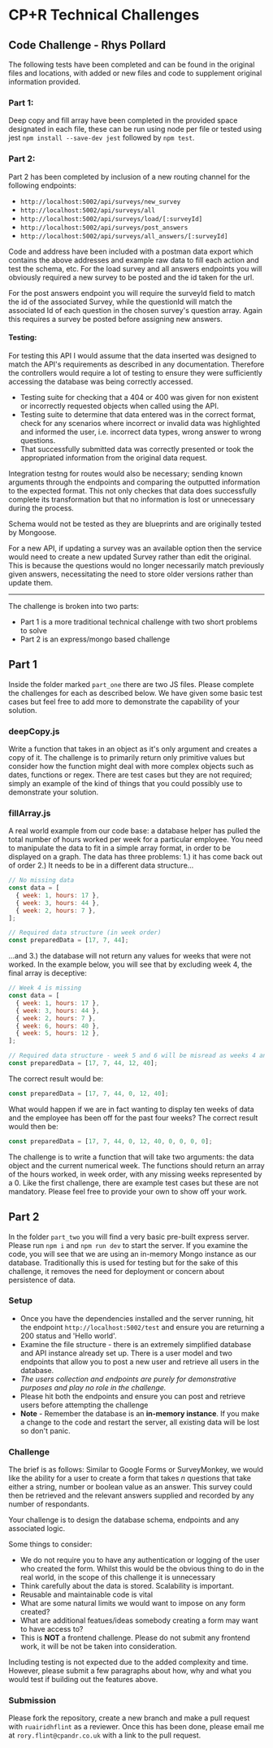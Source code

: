 # CP+R Technical Challenges

## Code Challenge - Rhys Pollard

The following tests have been completed and can be found in the original files and locations, with added or new files and code to supplement original information provided.

### Part 1:

Deep copy and fill array have been completed in the provided space designated in each file, these can be run using node per file or tested using jest `npm install --save-dev jest` followed by `npm test`.

### Part 2:

Part 2 has been completed by inclusion of a new routing channel for the following endpoints:

- `http://localhost:5002/api/surveys/new_survey`
- `http://localhost:5002/api/surveys/all`
- `http://localhost:5002/api/surveys/load/[:surveyId]`
- `http://localhost:5002/api/surveys/post_answers`
- `http://localhost:5002/api/surveys/all_answers/[:surveyId]`

Code and address have been included with a postman data export which contains the above addresses and example raw data to fill each action and test the schema, etc. For the load survey and all answers endpoints you will obviously required a new survey to be posted and the id taken for the url.

For the post answers endpoint you will require the surveyId field to match the id of the associated Survey, while the questionId will match the associated Id of each question in the chosen survey's question array. Again this requires a survey be posted before assigning new answers.

#### Testing:

For testing this API I would assume that the data inserted was designed to match the API's requirements as described in any documentation. Therefore the controllers would require a lot of testing to ensure they were sufficiently accessing the database was being correctly accessed.

- Testing suite for checking that a 404 or 400 was given for non existent or incorrectly requested objects when called using the API.
- Testing suite to determine that data entered was in the correct format, check for any scenarios where incorrect or invalid data was highlighted and informed the user, i.e. incorrect data types, wrong answer to wrong questions.
- That successfully submitted data was correctly presented or took the appropriated information from the original data request.

Integration testng for routes would also be necessary; sending known arguments through the endpoints and comparing the outputted information to the expected format. This not only checkes that data does successfully complete its transformation but that no information is lost or unnecessary during the process.

Schema would not be tested as they are blueprints and are originally tested by Mongoose.

For a new API, if updating a survey was an available option then the service would need to create a new updated Survey rather than edit the original. This is because the questions would no longer necessarily match previously given answers, necessitating the need to store older versions rather than update them.

---

The challenge is broken into two parts:

- Part 1 is a more traditional technical challenge with two short problems to solve
- Part 2 is an express/mongo based challenge

## Part 1

Inside the folder marked `part_one` there are two JS files. Please complete the challenges for each as described below. We have given some basic test cases but feel free to add more to demonstrate the capability of your solution.

### deepCopy.js

Write a function that takes in an object as it's only argument and creates a copy of it. The challenge is to primarily return only primitive values but consider how the function might deal with more complex objects such as dates, functions or regex. There are test cases but they are not required; simply an example of the kind of things that you could possibly use to demonstrate your solution.

### fillArray.js

A real world example from our code base: a database helper has pulled the total number of hours worked per week for a particular employee. You need to manipulate the data to fit in a simple array format, in order to be displayed on a graph. The data has three problems: 1.) it has come back out of order 2.) It needs to be in a different data structure...

```javascript
// No missing data
const data = [
  { week: 1, hours: 17 },
  { week: 3, hours: 44 },
  { week: 2, hours: 7 },
];

// Required data structure (in week order)
const preparedData = [17, 7, 44];
```

...and 3.) the database will not return any values for weeks that were not worked. In the example below, you will see that by excluding week 4, the final array is deceptive:

```javascript
// Week 4 is missing
const data = [
  { week: 1, hours: 17 },
  { week: 3, hours: 44 },
  { week: 2, hours: 7 },
  { week: 6, hours: 40 },
  { week: 5, hours: 12 },
];

// Required data structure - week 5 and 6 will be misread as weeks 4 and 5
const preparedData = [17, 7, 44, 12, 40];
```

The correct result would be:

```javascript
const preparedData = [17, 7, 44, 0, 12, 40];
```

What would happen if we are in fact wanting to display ten weeks of data and the employee has been off for the past four weeks? The correct result would then be:

```javascript
const preparedData = [17, 7, 44, 0, 12, 40, 0, 0, 0, 0];
```

The challenge is to write a function that will take two arguments: the data object and the current numerical week. The functions should return an array of the hours worked, in week order, with any missing weeks represented by a 0.
Like the first challenge, there are example test cases but these are not mandatory. Please feel free to provide your own to show off your work.

## Part 2

In the folder `part_two` you will find a very basic pre-built express server. Please run `npm i` and `npm run dev` to start the server. If you examine the code, you will see that we are using an in-memory Mongo instance as our database. Traditionally this is used for testing but for the sake of this challenge, it removes the need for deployment or concern about persistence of data.

### Setup

- Once you have the dependencies installed and the server running, hit the endpoint `http://localhost:5002/test` and ensure you are returning a 200 status and 'Hello world'.
- Examine the file structure - there is an extremely simplified database and API instance already set up. There is a user model and two endpoints that allow you to post a new user and retrieve all users in the database.
- _The users collection and endpoints are purely for demonstrative purposes and play no role in the challenge._
- Please hit both the endpoints and ensure you can post and retrieve users before attempting the challenge
- **Note** - Remember the database is an **in-memory instance**. If you make a change to the code and restart the server, all existing data will be lost so don't panic.

### Challenge

The brief is as follows: Similar to Google Forms or SurveyMonkey, we would like the ability for a user to create a form that takes _n_ questions that take either a string, number or boolean value as an answer. This survey could then be retrieved and the relevant answers supplied and recorded by any number of respondants.

Your challenge is to design the database schema, endpoints and any associated logic.

Some things to consider:

- We do not require you to have any authentication or logging of the user who created the form. Whilst this would be the obvious thing to do in the real world, in the scope of this challenge it is unnecessary
- Think carefully about the data is stored. Scalability is important.
- Reusable and maintainable code is vital
- What are some natural limits we would want to impose on any form created?
- What are additional featues/ideas somebody creating a form may want to have access to?
- This is **NOT** a frontend challenge. Please do not submit any frontend work, it will be not be taken into consideration.

Including testing is not expected due to the added complexity and time. However, please submit a few paragraphs about how, why and what you would test if building out the features above.

### Submission

Please fork the repository, create a new branch and make a pull request with `ruairidhflint` as a reviewer. Once this has been done, please email me at `rory.flint@cpandr.co.uk` with a link to the pull request.
